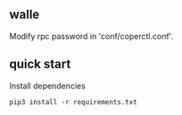 ## walle
Modify rpc password in 'conf/coperctl.conf'.

## quick start

Install dependencies

```
pip3 install -r requirements.txt
```
